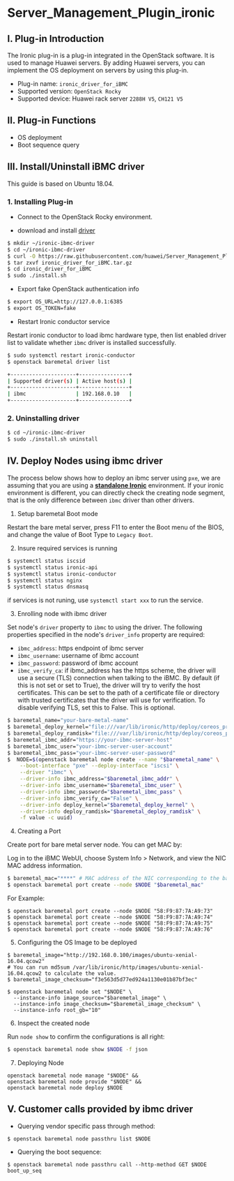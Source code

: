 # Server_Management_Plugin_ironic

## I. Plug-in Introduction

The Ironic plug-in is a plug-in integrated in the OpenStack software. It is used to manage Huawei servers. By adding Huawei servers, 
you can implement the OS deployment on servers by using this plug-in.

- Plug-in name: `ironic_driver_for_iBMC`
- Supported version: `OpenStack Rocky`
- Supported device: Huawei rack server `2288H V5`, `CH121 V5 `

## II. Plug-in Functions

- OS deployment
- Boot sequence query

## III. Install/Uninstall iBMC driver 
 
This guide is based on Ubuntu 18.04.
 
### 1. Installing Plug-in

- Connect to the OpenStack Rocky environment.

- download and install  [driver](https://github.com/Huawei/Server_Management_Plugin_ironic)
```bash
$ mkdir ~/ironic-ibmc-driver
$ cd ~/ironic-ibmc-driver
$ curl -O https://raw.githubusercontent.com/huawei/Server_Management_Plugin_ironic/master/release/ironic_driver_for_iBMC.tar.gz
$ tar zxvf ironic_driver_for_iBMC.tar.gz
$ cd ironic_driver_for_iBMC
$ sudo ./install.sh
```   

- Export fake OpenStack authentication info

```bash
$ export OS_URL=http://127.0.0.1:6385
$ export OS_TOKEN=fake
```

- Restart Ironic conductor service

Restart ironic conductor to load ibmc hardware type, then list enabled driver list to validate whether `ibmc` driver is installed successfully. 

```bash
$ sudo systemctl restart ironic-conductor
$ openstack baremetal driver list

+---------------------+----------------+
| Supported driver(s) | Active host(s) |
+---------------------+----------------+
| ibmc                | 192.168.0.10   |
+---------------------+----------------+
```


### 2. Uninstalling driver


``` bash
$ cd ~/ironic-ibmc-driver
$ sudo ./install.sh uninstall	
```


## IV. Deploy Nodes using ibmc driver 

The process below shows how to deploy an ibmc server using `pxe`, we are assuming that you are using a **[standalone Ironic](https://docs.openstack.org/project-install-guide/baremetal/newton/standalone.html)** environment. If your ironic environment is different, you can directly check the creating node segment, that is the only difference between `ibmc` driver than other drivers.


1. Setup baremetal Boot mode

Restart the bare metal server, press F11 to enter the Boot menu of the BIOS, and change the value of Boot Type to `Legacy Boot`.


2. Insure required services is running

```bash
$ systemctl status iscsid
$ systemctl status ironic-api
$ systemctl status ironic-conductor
$ systemctl status nginx
$ systemctl status dnsmasq
```

if services is not runing, use `systemctl start xxx` to run the service.

3. Enrolling node with ibmc driver

Set node's `driver` property to `ibmc` to using the driver.
The following properties specified in the node's `driver_info` property are required:
- `ibmc_address`: https endpoint of ibmc server
- `ibmc_username`: username of ibmc account 
- `ibmc_password`: password of ibmc account 
- `ibmc_verify_ca`: if ibmc_address has the https scheme, the
driver will use a secure (TLS) connection when talking to the iBMC. By default (if this is not set or set to True), the driver will try to verify the host certificates. This can be set to the path of a certificate file or directory with trusted certificates that the driver will use for verification. To disable verifying TLS, set this to False. This is optional.

```bash
$ baremetal_name="your-bare-metal-name"
$ baremetal_deploy_kernel="file:///var/lib/ironic/http/deploy/coreos_production_pxe.vmlinuz"
$ baremetal_deploy_ramdisk="file:///var/lib/ironic/http/deploy/coreos_production_pxe_image-oem.cpio.gz"
$ baremetal_ibmc_addr="https://your-ibmc-server-host"
$ baremetal_ibmc_user="your-ibmc-server-user-account"
$ baremetal_ibmc_pass="your-ibmc-server-user-password"
$  NODE=$(openstack baremetal node create --name "$baremetal_name" \
    --boot-interface "pxe" --deploy-interface "iscsi" \
    --driver "ibmc" \
    --driver-info ibmc_address="$baremetal_ibmc_addr" \
    --driver-info ibmc_username="$baremetal_ibmc_user" \
    --driver-info ibmc_password="$baremetal_ibmc_pass" \
    --driver-info ibmc_verify_ca="False" \
    --driver-info deploy_kernel="$baremetal_deploy_kernel" \
    --driver-info deploy_ramdisk="$baremetal_deploy_ramdisk" \
    -f value -c uuid)
```

4. Creating a Port

Create port for bare metal server node. You can get MAC by: 

Log in to the iBMC WebUI, choose System Info > Network, and view the NIC MAC address information.

```bash
$ baremetal_mac="****" # MAC address of the NIC corresponding to the bare metal server
$ openstack baremetal port create --node $NODE "$baremetal_mac"
```

For Example:

```
$ openstack baremetal port create --node $NODE "58:F9:87:7A:A9:73"
$ openstack baremetal port create --node $NODE "58:F9:87:7A:A9:74"
$ openstack baremetal port create --node $NODE "58:F9:87:7A:A9:75"
$ openstack baremetal port create --node $NODE "58:F9:87:7A:A9:76"
```


5. Configuring the OS Image to be deployed 

```
$ baremetal_image="http://192.168.0.100/images/ubuntu-xenial-16.04.qcow2"
# You can run md5sum /var/lib/ironic/http/images/ubuntu-xenial-16.04.qcow2 to calculate the value.
$ baremetal_image_checksum="f3e563d5d77ed924a1130e01b87bf3ec" 

$ openstack baremetal node set "$NODE" \
  --instance-info image_source="$baremetal_image" \
  --instance-info image_checksum="$baremetal_image_checksum" \
  --instance-info root_gb="10"
```

6. Inspect the created node

Run `node show` to confirm the configurations is all right:

```bash
$ openstack baremetal node show $NODE -f json
```

7. Deploying Node

```
openstack baremetal node manage "$NODE" &&
openstack baremetal node provide "$NODE" &&
openstack baremetal node deploy $NODE 
```


## V. Customer calls provided by ibmc driver 

- Querying vendor specific pass through method:
```
$ openstack baremetal node passthru list $NODE
```

- Querying the boot sequence:

```
$ openstack baremetal node passthru call --http-method GET $NODE boot_up_seq
```

